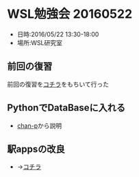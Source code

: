 # WSL勉強会 20160522
* 日時:2016/05/22 13:30-18:00
* 場所:WSL研究室

## 前回の復習
前回の復習を[コチラ](https://github.com/otamot/WSL_Study/tree/master/20160515)をもちいて行った


## PythonでDataBaseに入れる
* [chan-p](https://github.com/chan-p/SQL-with-Python)から説明

## 駅appsの改良
* ->[コチラ](https://github.com/otamot/EKIApp)

